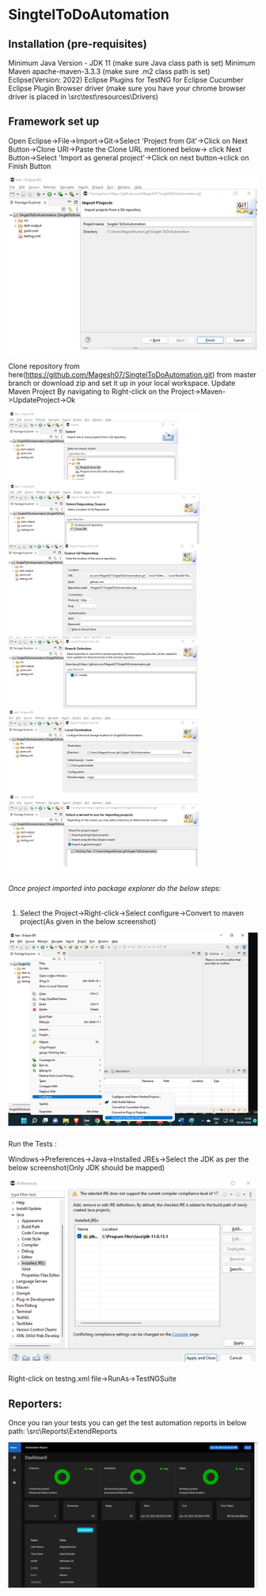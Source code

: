 # SingtelToDoAutomation

## Installation (pre-requisites)
Minimum Java Version - JDK 11 (make sure Java class path is set)
Minimum Maven apache-maven-3.3.3 (make sure .m2 class path is set)
Eclipse(Version: 2022)
Eclipse Plugins for
TestNG for Eclipse
Cucumber Eclipse Plugin
Browser driver (make sure you have your chrome browser driver is placed in  \src\test\resources\Drivers)

## Framework set up
Open Eclipse->File->Import->Git->Select 'Project from  Git'->Click on Next Button->Clone URI->Paste the Clone URL mentioned below->
click Next Button->Select 'Import as general project'->Click on next button->click on Finish Button

![This is an image](https://github.com/Magesh07/SingtelToDoAutomation/blob/master/ReadMeImages/FinishProject.png)

Clone repository from here(https://github.com/Magesh07/SingtelToDoAutomation.git) from master branch or download zip and set it up in your local workspace.
Update Maven Project By navigating to Right-click on the Project->Maven->UpdateProject->Ok

![This is an image](https://github.com/Magesh07/SingtelToDoAutomation/blob/master/ReadMeImages/CloneProject.png)

###### Once project imported into package explorer do  the below steps:
1. Select the Project->Right-click->Select configure->Convert to maven project(As given in the below screenshot)

![This is an image](https://github.com/Magesh07/SingtelToDoAutomation/blob/master/ReadMeImages/MavenProjectCovert.png)

Run the Tests :

Windows->Preferences->Java->Installed JREs->Select the JDK as per the below screenshot(Only JDK should be mapped)

![This is an image](https://github.com/Magesh07/SingtelToDoAutomation/blob/master/ReadMeImages/JDKMapping.png)

Right-click on testng.xml file->RunAs->TestNGSuite

## Reporters:
Once you ran your tests you can get the test automation reports in below path:
<ProjectFolder>\src\Reports\ExtendReports
 
![This is an image]( https://github.com/Magesh07/SingtelToDoAutomation/blob/master/ReadMeImages/ExtentReport.png)
